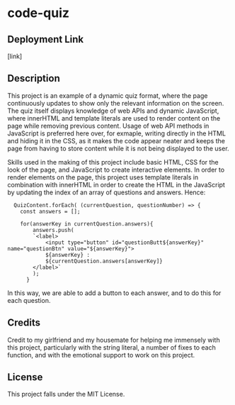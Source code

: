 # code-quiz

## Deployment Link
[link]

## Description
This project is an example of a dynamic quiz format, where the page continuously updates to show only the relevant information on the screen. The quiz itself displays knowledge of web APIs and dynamic JavaScript, where innerHTML and template literals are used to render content on the page while removing previous content. Usage of web API methods in JavaScript is preferred here over, for exmaple, writing directly in the HTML and hiding it in the CSS, as it makes the code appear neater and keeps the page from having to store content while it is not being displayed to the user. 

Skills used in the making of this project include basic HTML, CSS for the look of the page, and JavaScript to create interactive elements. In order to render elements on the page, this project uses template literals in combination with innerHTML in order to create the HTML in the JavaScript by updating the index of an array of questions and answers. Hence:

```
  QuizContent.forEach( (currentQuestion, questionNumber) => {
    const answers = [];

    for(answerKey in currentQuestion.answers){
        answers.push(
        `<label>
            <input type="button" id="questionButt${answerKey}" name="questionBtn" value="${answerKey}">
            ${answerKey} :
            ${currentQuestion.answers[answerKey]}
        </label>`
        );
      }
```
In this way, we are able to add a button to each answer, and to do this for each question.

## Credits
Credit to my girlfriend and my housemate for helping me immensely with this project, particularly with the string literal, a number of fixes to each function, and with the emotional support to work on this project.

## License
This project falls under the MIT License.